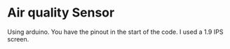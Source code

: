# Air quality Sensor
Using arduino. You have the pinout in the start of the code. I used a 1.9 IPS screen.
